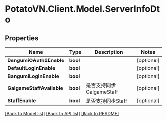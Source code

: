 # PotatoVN.Client.Model.ServerInfoDto

## Properties

Name | Type | Description | Notes
------------ | ------------- | ------------- | -------------
**BangumiOAuth2Enable** | **bool** |  | [optional] 
**DefaultLoginEnable** | **bool** |  | [optional] 
**BangumiLoginEnable** | **bool** |  | [optional] 
**GalgameStaffAvailable** | **bool** | 是否支持同步GalgameStaff | [optional] 
**StaffEnable** | **bool** | 是否支持同步Staff | [optional] 

[[Back to Model list]](../README.md#documentation-for-models) [[Back to API list]](../README.md#documentation-for-api-endpoints) [[Back to README]](../README.md)

